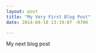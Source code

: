```yaml
---
layout: post
title: "My Very First Blog Post"
date: 2014-04-18 13:19:07 -0700

---
```


My next blog post
